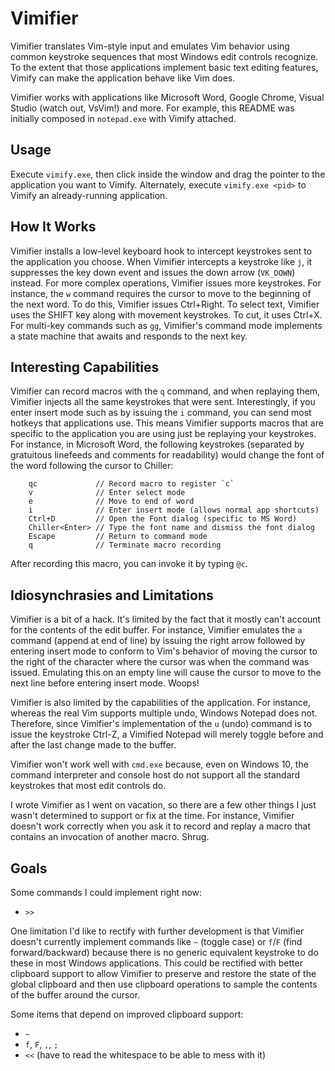 # Vimifier
Vimifier translates Vim-style input and emulates Vim behavior using common
keystroke sequences that most Windows edit controls recognize. To the extent
that those applications implement basic text editing features, Vimify can make
the application behave like Vim does.

Vimifier works with applications like Microsoft Word, Google Chrome, Visual
Studio (watch out, VsVim!) and more. For example, this README was initially
composed in `notepad.exe` with Vimify attached.

## Usage
Execute `vimify.exe`, then click inside the window and drag the pointer to the
application you want to Vimify. Alternately, execute `vimify.exe <pid>` to
Vimify an already-running application.

## How It Works
Vimifier installs a low-level keyboard hook to intercept keystrokes sent to the
application you choose. When Vimifier intercepts a keystroke like `j`, it
suppresses the key down event and issues the down arrow (`VK_DOWN`) instead.
For more complex operations, Vimifier issues more keystrokes. For instance, the
`w` command requires the cursor to move to the beginning of the next word. To
do this, Vimifier issues Ctrl+Right. To select text, Vimifier uses the SHIFT
key along with movement keystrokes. To cut, it uses Ctrl+X. For multi-key
commands such as `gg`, Vimifier's command mode implements a state machine that
awaits and responds to the next key.

## Interesting Capabilities
Vimifier can record macros with the `q` command, and when replaying them,
Vimifier injects all the same keystrokes that were sent. Interestingly, if you
enter insert mode such as by issuing the `i` command, you can send most hotkeys
that applications use. This means Vimifier supports macros that are specific to
the application you are using just be replaying your keystrokes. For instance,
in Microsoft Word, the following keystrokes (separated by gratuitous linefeeds
and comments for readability) would change the font of the word following the
cursor to Chiller:

```
	qc             // Record macro to register `c`
	v              // Enter select mode
	e              // Move to end of word
	i              // Enter insert mode (allows normal app shortcuts)
	Ctrl+D         // Open the Font dialog (specific to MS Word)
	Chiller<Enter> // Type the font name and dismiss the font dialog
	Escape         // Return to command mode
	q              // Terminate macro recording
```

After recording this macro, you can invoke it by typing `@c`.

## Idiosynchrasies and Limitations
Vimifier is a bit of a hack. It's limited by the fact that it mostly can't
account for the contents of the edit buffer. For instance, Vimifier emulates
the `a` command (append at end of line) by issuing the right arrow followed by
entering insert mode to conform to Vim's behavior of moving the cursor to the
right of the character where the cursor was when the command was issued.
Emulating this on an empty line will cause the cursor to move to the next line
before entering insert mode. Woops!

Vimifier is also limited by the capabilities of the application. For instance,
whereas the real Vim supports multiple undo, Windows Notepad does not.
Therefore, since Vimifier's implementation of the `u` (undo) command is to
issue the keystroke Ctrl-Z, a Vimified Notepad will merely toggle before and
after the last change made to the buffer.

Vimifier won't work well with `cmd.exe` because, even on Windows 10, the
command interpreter and console host do not support all the standard keystrokes
that most edit controls do.

I wrote Vimifier as I went on vacation, so there are a few other things I just
wasn't determined to support or fix at the time. For instance, Vimifier doesn't
work correctly when you ask it to record and replay a macro that contains an
invocation of another macro. Shrug.

## Goals
Some commands I could implement right now:
* `>>`

One limitation I'd like to rectify with further development is that Vimifier
doesn't currently implement commands like `~` (toggle case) or `f`/`F` (find
forward/backward) because there is no generic equivalent keystroke to do these
in most Windows applications. This could be rectified with better clipboard
support to allow Vimifier to preserve and restore the state of the global
clipboard and then use clipboard operations to sample the contents of the
buffer around the cursor.

Some items that depend on improved clipboard support:
* `~`
* `f`, `F`, `,`, `;`
* `<<` (have to read the whitespace to be able to mess with it)
